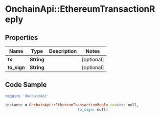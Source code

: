 # OnchainApi::EthereumTransactionReply

## Properties

Name | Type | Description | Notes
------------ | ------------- | ------------- | -------------
**tx** | **String** |  | [optional] 
**to_sign** | **String** |  | [optional] 

## Code Sample

```ruby
require 'OnchainApi'

instance = OnchainApi::EthereumTransactionReply.new(tx: null,
                                 to_sign: null)
```


